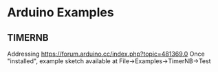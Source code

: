 # Arduino Examples

## TIMERNB
Addressing https://forum.arduino.cc/index.php?topic=481369.0
Once "installed", example sketch available at File->Examples->TimerNB->Test
